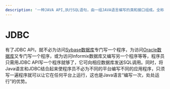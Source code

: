 ```yaml
---
description: '一种JAVA API,执行SQL语句，由一组JAVA语言编写的类和接口组成。全称：JAVA数据库连接'
---
```


# JDBC

 有了JDBC API，就不必为访问[Sybase数据库](https://baike.sogou.com/lemma/ShowInnerLink.htm?lemmaId=591819&ss_c=ssc.citiao.link)专门写一个程序，为访问[Oracle数据库](https://baike.sogou.com/lemma/ShowInnerLink.htm?lemmaId=449760&ss_c=ssc.citiao.link)又专门写一个程序，或为访问Informix数据库又编写另一个程序等等，程序员只需用JDBC API写一个程序就够了，它可向相应数据库发送SQL调用。同时，将Java语言和JDBC结合起来使程序员不必为不同的平台编写不同的应用程序，只须写一遍程序就可以让它在任何平台上运行，这也是Java语言“编写一次，处处运行”的优势。

